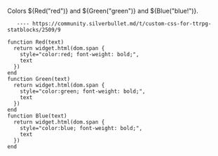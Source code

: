 
Colors ${Red("red")} and ${Green("green")} and ${Blue("blue!")}.

```space-lua
   ---- https://community.silverbullet.md/t/custom-css-for-ttrpg-statblocks/2509/9

function Red(text)
  return widget.html(dom.span {
    style="color:red; font-weight: bold;",
    text
  })
end
function Green(text)
  return widget.html(dom.span {
    style="color:green; font-weight: bold;",
    text
  })
end
function Blue(text)
  return widget.html(dom.span {
    style="color:blue; font-weight: bold;",
    text
  })
end
```